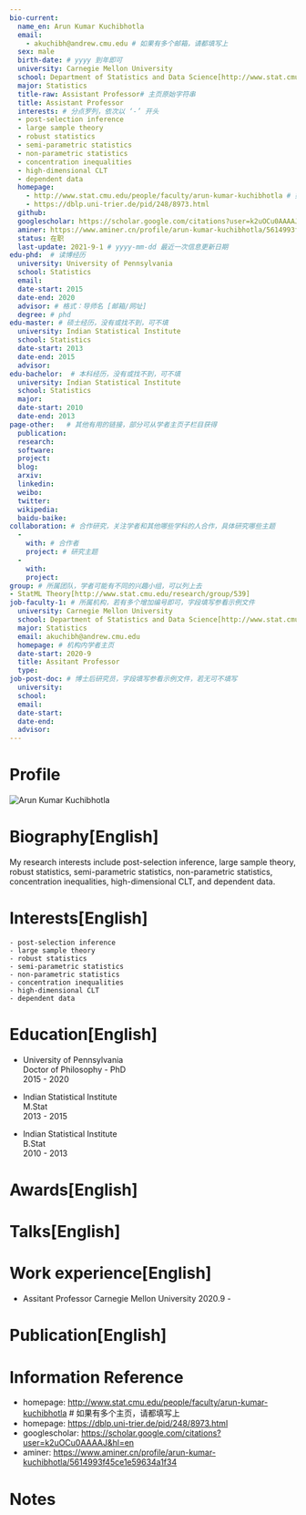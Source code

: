 ```yaml
---
bio-current:
  name_en: Arun Kumar Kuchibhotla
  email: 
    - akuchibh@andrew.cmu.edu # 如果有多个邮箱，请都填写上
  sex: male
  birth-date: # yyyy 到年即可
  university: Carnegie Mellon University 
  school: Department of Statistics and Data Science[http://www.stat.cmu.edu/]
  major: Statistics
  title-raw: Assistant Professor# 主页原始字符串
  title: Assistant Professor
  interests: # 分点罗列，依次以 ‘-’ 开头
  - post-selection inference
  - large sample theory
  - robust statistics
  - semi-parametric statistics
  - non-parametric statistics
  - concentration inequalities
  - high-dimensional CLT
  - dependent data
  homepage: 
    - http://www.stat.cmu.edu/people/faculty/arun-kumar-kuchibhotla # 如果有多个主页，请都填写上
    - https://dblp.uni-trier.de/pid/248/8973.html
  github: 
  googlescholar: https://scholar.google.com/citations?user=k2uOCu0AAAAJ&hl=en 
  aminer: https://www.aminer.cn/profile/arun-kumar-kuchibhotla/5614993f45ce1e59634a1f34
  status: 在职
  last-update: 2021-9-1 # yyyy-mm-dd 最近一次信息更新日期
edu-phd:  # 读博经历
  university: University of Pennsylvania
  school: Statistics
  email: 
  date-start: 2015
  date-end: 2020
  advisor: # 格式：导师名 [邮箱/网址]
  degree: # phd
edu-master: # 硕士经历，没有或找不到，可不填
  university: Indian Statistical Institute
  school: Statistics
  date-start: 2013
  date-end: 2015
  advisor:
edu-bachelor:  # 本科经历，没有或找不到，可不填
  university: Indian Statistical Institute
  school: Statistics
  major: 
  date-start: 2010
  date-end: 2013
page-other:   # 其他有用的链接，部分可从学者主页子栏目获得
  publication: 
  research: 
  software: 
  project: 
  blog: 
  arxiv: 
  linkedin: 
  weibo:
  twitter:
  wikipedia:
  baidu-baike:
collaboration: # 合作研究，关注学者和其他哪些学科的人合作，具体研究哪些主题
  - 
    with: # 合作者
    project: # 研究主题
  - 
    with: 
    project: 
group: # 所属团队，学者可能有不同的兴趣小组，可以列上去
- StatML Theory[http://www.stat.cmu.edu/research/group/539]
job-faculty-1: # 所属机构，若有多个增加编号即可，字段填写参看示例文件
  university: Carnegie Mellon University 
  school: Department of Statistics and Data Science[http://www.stat.cmu.edu/]
  major: Statistics
  email: akuchibh@andrew.cmu.edu
  homepage: # 机构内学者主页
  date-start: 2020-9
  title: Assitant Professor
  type: 
job-post-doc: # 博士后研究员，字段填写参看示例文件，若无可不填写
  university: 
  school: 
  email: 
  date-start: 
  date-end: 
  advisor: 
---
```


# Profile

![Arun Kumar Kuchibhotla](http://www.stat.cmu.edu/sites/default/files/faculty_pictures/Arun_Kumar_Kuchibhotla.png)

# Biography[English]
My research interests include post-selection inference, large sample theory, robust statistics, semi-parametric statistics, non-parametric statistics, concentration inequalities, high-dimensional CLT, and dependent data.

# Interests[English]
    - post-selection inference
    - large sample theory
    - robust statistics
    - semi-parametric statistics
    - non-parametric statistics
    - concentration inequalities
    - high-dimensional CLT
    - dependent data

# Education[English]
  - University of Pennsylvania  
Doctor of Philosophy - PhD  
2015 - 2020

  - Indian Statistical Institute  
  M.Stat  
  2013 - 2015

  - Indian Statistical Institute  
  B.Stat  
  2010 - 2013

# Awards[English]


# Talks[English]


# Work experience[English]
  - Assitant Professor
Carnegie Mellon University
2020.9 - 

# Publication[English]


# Information Reference
  - homepage: http://www.stat.cmu.edu/people/faculty/arun-kumar-kuchibhotla # 如果有多个主页，请都填写上
  - homepage: https://dblp.uni-trier.de/pid/248/8973.html
  - googlescholar: https://scholar.google.com/citations?user=k2uOCu0AAAAJ&hl=en 
  - aminer: https://www.aminer.cn/profile/arun-kumar-kuchibhotla/5614993f45ce1e59634a1f34

# Notes